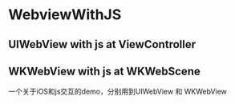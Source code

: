 # WebviewWithJS
## UIWebView with js at ViewController
## WKWebView with js at WKWebScene
一个关于iOS和js交互的demo，分别用到UIWebView 和 WKWebView
